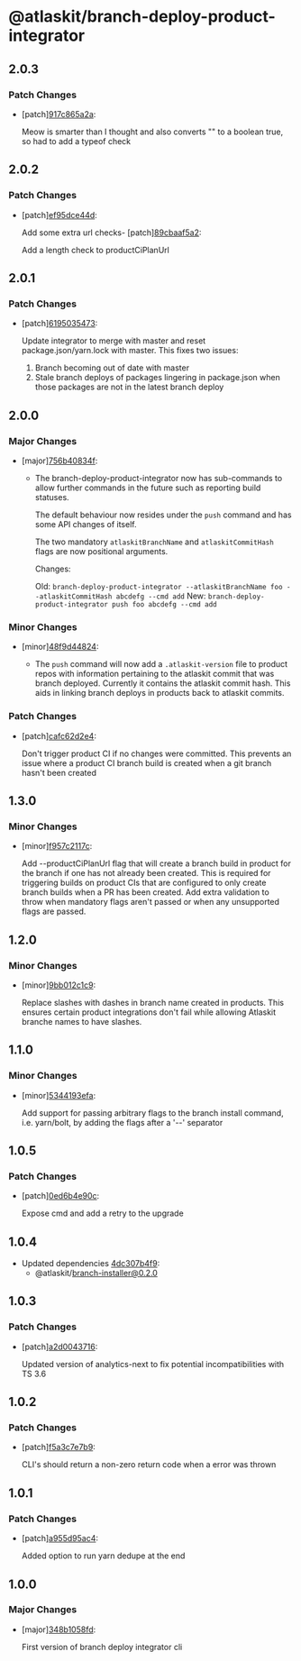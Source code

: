 # @atlaskit/branch-deploy-product-integrator

## 2.0.3

### Patch Changes

- [patch][917c865a2a](https://bitbucket.org/atlassian/atlaskit-mk-2/commits/917c865a2a):

  Meow is smarter than I thought and also converts "" to a boolean true, so had to add a typeof check

## 2.0.2

### Patch Changes

- [patch][ef95dce44d](https://bitbucket.org/atlassian/atlaskit-mk-2/commits/ef95dce44d):

  Add some extra url checks- [patch][89cbaaf5a2](https://bitbucket.org/atlassian/atlaskit-mk-2/commits/89cbaaf5a2):

  Add a length check to productCiPlanUrl

## 2.0.1

### Patch Changes

- [patch][6195035473](https://bitbucket.org/atlassian/atlaskit-mk-2/commits/6195035473):

  Update integrator to merge with master and reset package.json/yarn.lock with master.
  This fixes two issues:

  1. Branch becoming out of date with master
  2. Stale branch deploys of packages lingering in package.json when those packages are not in the latest branch deploy

## 2.0.0

### Major Changes

- [major][756b40834f](https://bitbucket.org/atlassian/atlaskit-mk-2/commits/756b40834f):

  - The branch-deploy-product-integrator now has sub-commands to allow further commands in the future such as reporting build statuses.

    The default behaviour now resides under the `push` command and has some API changes of itself.

    The two mandatory `atlaskitBranchName` and `atlaskitCommitHash` flags are now positional arguments.

    Changes:

    Old: `branch-deploy-product-integrator --atlaskitBranchName foo --atlaskitCommitHash abcdefg --cmd add`
    New: `branch-deploy-product-integrator push foo abcdefg --cmd add`

### Minor Changes

- [minor][48f9d44824](https://bitbucket.org/atlassian/atlaskit-mk-2/commits/48f9d44824):

  - The `push` command will now add a `.atlaskit-version` file to product repos with information pertaining to the atlaskit commit that was branch deployed. Currently it contains the atlaskit commit hash. This aids in linking branch deploys in products back to atlaskit commits.

### Patch Changes

- [patch][cafc62d2e4](https://bitbucket.org/atlassian/atlaskit-mk-2/commits/cafc62d2e4):

  Don't trigger product CI if no changes were committed. This prevents an issue where a product CI branch build is created when a git branch hasn't been created

## 1.3.0

### Minor Changes

- [minor][f957c2117c](https://bitbucket.org/atlassian/atlaskit-mk-2/commits/f957c2117c):

  Add --productCiPlanUrl flag that will create a branch build in product for the branch if one has not already been created. This is required for triggering builds on product CIs that are configured to only create branch builds when a PR has been created.
  Add extra validation to throw when mandatory flags aren't passed or when any unsupported flags are passed.

## 1.2.0

### Minor Changes

- [minor][9bb012c1c9](https://bitbucket.org/atlassian/atlaskit-mk-2/commits/9bb012c1c9):

  Replace slashes with dashes in branch name created in products. This ensures certain product integrations don't fail while allowing Atlaskit branche names to have slashes.

## 1.1.0

### Minor Changes

- [minor][5344193efa](https://bitbucket.org/atlassian/atlaskit-mk-2/commits/5344193efa):

  Add support for passing arbitrary flags to the branch install command, i.e. yarn/bolt, by adding the flags after a '--' separator

## 1.0.5

### Patch Changes

- [patch][0ed6b4e90c](https://bitbucket.org/atlassian/atlaskit-mk-2/commits/0ed6b4e90c):

  Expose cmd and add a retry to the upgrade

## 1.0.4

- Updated dependencies [4dc307b4f9](https://bitbucket.org/atlassian/atlaskit-mk-2/commits/4dc307b4f9):
  - @atlaskit/branch-installer@0.2.0

## 1.0.3

### Patch Changes

- [patch][a2d0043716](https://bitbucket.org/atlassian/atlaskit-mk-2/commits/a2d0043716):

  Updated version of analytics-next to fix potential incompatibilities with TS 3.6

## 1.0.2

### Patch Changes

- [patch][f5a3c7e7b9](https://bitbucket.org/atlassian/atlaskit-mk-2/commits/f5a3c7e7b9):

  CLI's should return a non-zero return code when a error was thrown

## 1.0.1

### Patch Changes

- [patch][a955d95ac4](https://bitbucket.org/atlassian/atlaskit-mk-2/commits/a955d95ac4):

  Added option to run yarn dedupe at the end

## 1.0.0

### Major Changes

- [major][348b1058fd](https://bitbucket.org/atlassian/atlaskit-mk-2/commits/348b1058fd):

  First version of branch deploy integrator cli
